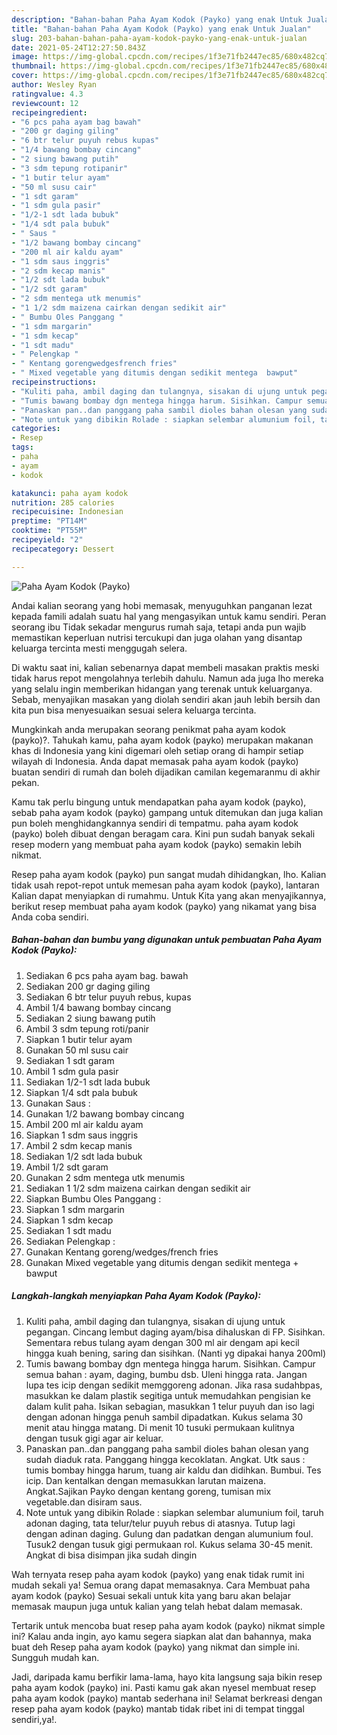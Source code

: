 ```yaml
---
description: "Bahan-bahan Paha Ayam Kodok (Payko) yang enak Untuk Jualan"
title: "Bahan-bahan Paha Ayam Kodok (Payko) yang enak Untuk Jualan"
slug: 203-bahan-bahan-paha-ayam-kodok-payko-yang-enak-untuk-jualan
date: 2021-05-24T12:27:50.843Z
image: https://img-global.cpcdn.com/recipes/1f3e71fb2447ec85/680x482cq70/paha-ayam-kodok-payko-foto-resep-utama.jpg
thumbnail: https://img-global.cpcdn.com/recipes/1f3e71fb2447ec85/680x482cq70/paha-ayam-kodok-payko-foto-resep-utama.jpg
cover: https://img-global.cpcdn.com/recipes/1f3e71fb2447ec85/680x482cq70/paha-ayam-kodok-payko-foto-resep-utama.jpg
author: Wesley Ryan
ratingvalue: 4.3
reviewcount: 12
recipeingredient:
- "6 pcs paha ayam bag bawah"
- "200 gr daging giling"
- "6 btr telur puyuh rebus kupas"
- "1/4 bawang bombay cincang"
- "2 siung bawang putih"
- "3 sdm tepung rotipanir"
- "1 butir telur ayam"
- "50 ml susu cair"
- "1 sdt garam"
- "1 sdm gula pasir"
- "1/2-1 sdt lada bubuk"
- "1/4 sdt pala bubuk"
- " Saus "
- "1/2 bawang bombay cincang"
- "200 ml air kaldu ayam"
- "1 sdm saus inggris"
- "2 sdm kecap manis"
- "1/2 sdt lada bubuk"
- "1/2 sdt garam"
- "2 sdm mentega utk menumis"
- "1 1/2 sdm maizena cairkan dengan sedikit air"
- " Bumbu Oles Panggang "
- "1 sdm margarin"
- "1 sdm kecap"
- "1 sdt madu"
- " Pelengkap "
- " Kentang gorengwedgesfrench fries"
- " Mixed vegetable yang ditumis dengan sedikit mentega  bawput"
recipeinstructions:
- "Kuliti paha, ambil daging dan tulangnya, sisakan di ujung untuk pegangan. Cincang lembut daging ayam/bisa dihaluskan di FP. Sisihkan. Sementara rebus tulang ayam dengan 300 ml air dengam api kecil hingga kuah bening, saring dan sisihkan. (Nanti yg dipakai hanya 200ml)"
- "Tumis bawang bombay dgn mentega hingga harum. Sisihkan. Campur semua bahan : ayam, daging, bumbu dsb. Uleni hingga rata. Jangan lupa tes icip dengan sedikit memggoreng adonan. Jika rasa sudahbpas, masukkan ke dalam plastik segitiga untuk memudahkan pengisian ke dalam kulit paha. Isikan sebagian, masukkan 1 telur puyuh dan iso lagi dengan adonan hingga penuh sambil dipadatkan. Kukus selama 30 menit atau hingga matang. Di menit 10 tusuki permukaan kulitnya dengan tusuk gigi agar air keluar."
- "Panaskan pan..dan panggang paha sambil dioles bahan olesan yang sudah diaduk rata. Panggang hingga kecoklatan. Angkat. Utk saus : tumis bombay hingga harum, tuang air kaldu dan didihkan. Bumbui. Tes icip. Dan kentalkan dengan memasukkan larutan maizena. Angkat.Sajikan Payko dengan kentang goreng, tumisan mix vegetable.dan disiram saus."
- "Note untuk yang dibikin Rolade : siapkan selembar alumunium foil, taruh adonan daging, tata telur/telur puyuh rebus di atasnya. Tutup lagi dengan adinan daging. Gulung dan padatkan dengan alumunium foul. Tusuk2 dengan tusuk gigi permukaan rol. Kukus selama 30-45 menit. Angkat di bisa disimpan jika sudah dingin"
categories:
- Resep
tags:
- paha
- ayam
- kodok

katakunci: paha ayam kodok 
nutrition: 285 calories
recipecuisine: Indonesian
preptime: "PT14M"
cooktime: "PT55M"
recipeyield: "2"
recipecategory: Dessert

---
```



![Paha Ayam Kodok (Payko)](https://img-global.cpcdn.com/recipes/1f3e71fb2447ec85/680x482cq70/paha-ayam-kodok-payko-foto-resep-utama.jpg)

Andai kalian seorang yang hobi memasak, menyuguhkan panganan lezat kepada famili adalah suatu hal yang mengasyikan untuk kamu sendiri. Peran seorang ibu Tidak sekadar mengurus rumah saja, tetapi anda pun wajib memastikan keperluan nutrisi tercukupi dan juga olahan yang disantap keluarga tercinta mesti menggugah selera.

Di waktu  saat ini, kalian sebenarnya dapat membeli masakan praktis meski tidak harus repot mengolahnya terlebih dahulu. Namun ada juga lho mereka yang selalu ingin memberikan hidangan yang terenak untuk keluarganya. Sebab, menyajikan masakan yang diolah sendiri akan jauh lebih bersih dan kita pun bisa menyesuaikan sesuai selera keluarga tercinta. 



Mungkinkah anda merupakan seorang penikmat paha ayam kodok (payko)?. Tahukah kamu, paha ayam kodok (payko) merupakan makanan khas di Indonesia yang kini digemari oleh setiap orang di hampir setiap wilayah di Indonesia. Anda dapat memasak paha ayam kodok (payko) buatan sendiri di rumah dan boleh dijadikan camilan kegemaranmu di akhir pekan.

Kamu tak perlu bingung untuk mendapatkan paha ayam kodok (payko), sebab paha ayam kodok (payko) gampang untuk ditemukan dan juga kalian pun boleh menghidangkannya sendiri di tempatmu. paha ayam kodok (payko) boleh dibuat dengan beragam cara. Kini pun sudah banyak sekali resep modern yang membuat paha ayam kodok (payko) semakin lebih nikmat.

Resep paha ayam kodok (payko) pun sangat mudah dihidangkan, lho. Kalian tidak usah repot-repot untuk memesan paha ayam kodok (payko), lantaran Kalian dapat menyiapkan di rumahmu. Untuk Kita yang akan menyajikannya, berikut resep membuat paha ayam kodok (payko) yang nikamat yang bisa Anda coba sendiri.

<!--inarticleads1-->

##### Bahan-bahan dan bumbu yang digunakan untuk pembuatan Paha Ayam Kodok (Payko):

1. Sediakan 6 pcs paha ayam bag. bawah
1. Sediakan 200 gr daging giling
1. Sediakan 6 btr telur puyuh rebus, kupas
1. Ambil 1/4 bawang bombay cincang
1. Sediakan 2 siung bawang putih
1. Ambil 3 sdm tepung roti/panir
1. Siapkan 1 butir telur ayam
1. Gunakan 50 ml susu cair
1. Sediakan 1 sdt garam
1. Ambil 1 sdm gula pasir
1. Sediakan 1/2-1 sdt lada bubuk
1. Siapkan 1/4 sdt pala bubuk
1. Gunakan  Saus :
1. Gunakan 1/2 bawang bombay cincang
1. Ambil 200 ml air kaldu ayam
1. Siapkan 1 sdm saus inggris
1. Ambil 2 sdm kecap manis
1. Sediakan 1/2 sdt lada bubuk
1. Ambil 1/2 sdt garam
1. Gunakan 2 sdm mentega utk menumis
1. Sediakan 1 1/2 sdm maizena cairkan dengan sedikit air
1. Siapkan  Bumbu Oles Panggang :
1. Siapkan 1 sdm margarin
1. Siapkan 1 sdm kecap
1. Sediakan 1 sdt madu
1. Sediakan  Pelengkap :
1. Gunakan  Kentang goreng/wedges/french fries
1. Gunakan  Mixed vegetable yang ditumis dengan sedikit mentega + bawput




<!--inarticleads2-->

##### Langkah-langkah menyiapkan Paha Ayam Kodok (Payko):

1. Kuliti paha, ambil daging dan tulangnya, sisakan di ujung untuk pegangan. Cincang lembut daging ayam/bisa dihaluskan di FP. Sisihkan. Sementara rebus tulang ayam dengan 300 ml air dengam api kecil hingga kuah bening, saring dan sisihkan. (Nanti yg dipakai hanya 200ml)
1. Tumis bawang bombay dgn mentega hingga harum. Sisihkan. Campur semua bahan : ayam, daging, bumbu dsb. Uleni hingga rata. Jangan lupa tes icip dengan sedikit memggoreng adonan. Jika rasa sudahbpas, masukkan ke dalam plastik segitiga untuk memudahkan pengisian ke dalam kulit paha. Isikan sebagian, masukkan 1 telur puyuh dan iso lagi dengan adonan hingga penuh sambil dipadatkan. Kukus selama 30 menit atau hingga matang. Di menit 10 tusuki permukaan kulitnya dengan tusuk gigi agar air keluar.
1. Panaskan pan..dan panggang paha sambil dioles bahan olesan yang sudah diaduk rata. Panggang hingga kecoklatan. Angkat. Utk saus : tumis bombay hingga harum, tuang air kaldu dan didihkan. Bumbui. Tes icip. Dan kentalkan dengan memasukkan larutan maizena. Angkat.Sajikan Payko dengan kentang goreng, tumisan mix vegetable.dan disiram saus.
1. Note untuk yang dibikin Rolade : siapkan selembar alumunium foil, taruh adonan daging, tata telur/telur puyuh rebus di atasnya. Tutup lagi dengan adinan daging. Gulung dan padatkan dengan alumunium foul. Tusuk2 dengan tusuk gigi permukaan rol. Kukus selama 30-45 menit. Angkat di bisa disimpan jika sudah dingin




Wah ternyata resep paha ayam kodok (payko) yang enak tidak rumit ini mudah sekali ya! Semua orang dapat memasaknya. Cara Membuat paha ayam kodok (payko) Sesuai sekali untuk kita yang baru akan belajar memasak maupun juga untuk kalian yang telah hebat dalam memasak.

Tertarik untuk mencoba buat resep paha ayam kodok (payko) nikmat simple ini? Kalau anda ingin, ayo kamu segera siapkan alat dan bahannya, maka buat deh Resep paha ayam kodok (payko) yang nikmat dan simple ini. Sungguh mudah kan. 

Jadi, daripada kamu berfikir lama-lama, hayo kita langsung saja bikin resep paha ayam kodok (payko) ini. Pasti kamu gak akan nyesel membuat resep paha ayam kodok (payko) mantab sederhana ini! Selamat berkreasi dengan resep paha ayam kodok (payko) mantab tidak ribet ini di tempat tinggal sendiri,ya!.

